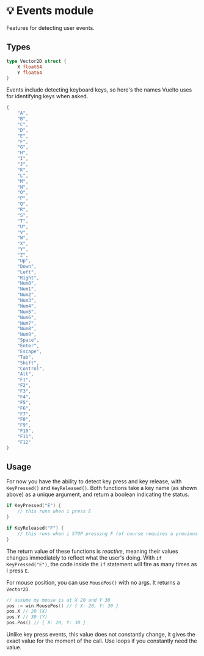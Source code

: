<!--markdownlint-disable md010-->
# 💡 Events module

Features for detecting user events.

## Types

```go
type Vector2D struct {
	X float64
	Y float64
}
```

Events include detecting keyboard keys, so here's the names Vuelto uses for identifying keys when asked.

```go
{
    "A",
    "B",
    "C",
    "D",
    "E",
    "F",
    "G",
    "H",
    "I",
    "J",
    "K",
    "L",
    "M",
    "N",
    "O",
    "P",
    "Q",
    "R",
    "S",
    "T",
    "U",
    "V",
    "W",
    "X",
    "Y",
    "Z",
    "Up",
    "Down",
    "Left",
    "Right",
    "Num0",
    "Num1",
    "Num2",
    "Num3",
    "Num4",
    "Num5",
    "Num6",
    "Num7",
    "Num8",
    "Num9",
    "Space",
    "Enter",
    "Escape",
    "Tab",
    "Shift",
    "Control",
    "Alt",
    "F1",
    "F2",
    "F3",
    "F4",
    "F5",
    "F6",
    "F7",
    "F8",
    "F9",
    "F10",
    "F11",
    "F12"
}
```

## Usage

For now you have the ability to detect key press and key release, with `KeyPressed()` and `KeyReleased()`. Both functions take a key name (as shown above) as a unique argument, and return a boolean indicating the status.

```go
if KeyPressed("E") {
    // this runs when i press E
}

if KeyReleased("F") {
    // this runs when i STOP pressing F (of course requires a previous press)
}
```

The return value of these functions is _reactive_, meaning their values changes immediately to reflect what the user's doing. With `if KeyPressed("E")`, the code inside the `if` statement will fire as many times as I press `E`.

For mouse position, you can use `MousePos()` with no args. It returns a `Vector2D`.

```go
// assume my mouse is at X 20 and Y 30
pos := win.MousePos() // { X: 20, Y: 30 }
pos.X // 20 (X)
pos.Y // 30 (Y)
pos.Pos() // { X: 20, Y: 30 }
```

Unlike key press events, this value does not constantly change, it gives the exact value for the moment of the call. Use loops if you constantly need the value.
